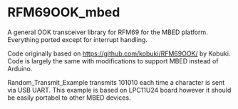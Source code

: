 # RFM69OOK_mbed
A general OOK transceiver library for RFM69 for the MBED platform. Everything ported except for interrupt handling.

Code originally based on https://github.com/kobuki/RFM69OOK/ by Kobuki. Code is largely the same with modifications to support MBED instead of Arduino.

Random_Transmit_Example transmits 101010 each time a character is sent via USB UART. This example is based on LPC11U24 board however it should be easily portabel to other MBED devices.
